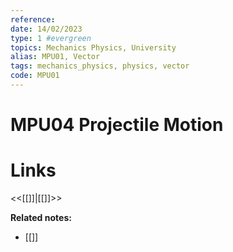 ```yaml
---
reference: 
date: 14/02/2023
type: 1 #evergreen
topics: Mechanics Physics, University
alias: MPU01, Vector
tags: mechanics_physics, physics, vector
code: MPU01 
---
```

# MPU04 Projectile Motion


# Links
<<[[]]|[[]]>>

**Related notes:**
- [[]] 
